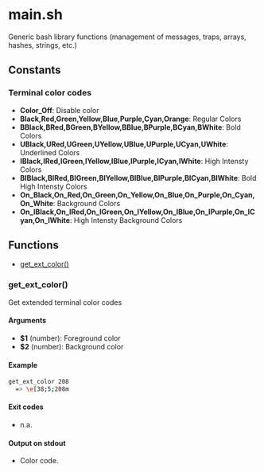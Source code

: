 # main.sh

Generic bash library functions (management of messages, traps, arrays, hashes, strings, etc.)

## Constants

### Terminal color codes
* **Color_Off**: Disable color
* **Black,Red,Green,Yellow,Blue,Purple,Cyan,Orange**: Regular Colors
* **BBlack,BRed,BGreen,BYellow,BBlue,BPurple,BCyan,BWhite**: Bold Colors
* **UBlack,URed,UGreen,UYellow,UBlue,UPurple,UCyan,UWhite**: Underlined Colors
* **IBlack,IRed,IGreen,IYellow,IBlue,IPurple,ICyan,IWhite**: High Intensty Colors
* **BIBlack,BIRed,BIGreen,BIYellow,BIBlue,BIPurple,BICyan,BIWhite**: Bold High Intensty Colors
* **On_Black,On_Red,On_Green,On_Yellow,On_Blue,On_Purple,On_Cyan,On_White**: Background Colors
* **On_IBlack,On_IRed,On_IGreen,On_IYellow,On_IBlue,On_IPurple,On_ICyan,On_IWhite**: High Intensty Background Colors


## Functions
* [get_ext_color()](#getextcolor)


### get_ext_color()

Get extended terminal color codes

#### Arguments

* **$1** (number): Foreground color
* **$2** (number): Background color

#### Example

```bash
get_ext_color 208
  => \e[38;5;208m
```

#### Exit codes

* n.a.

#### Output on stdout

* Color code.


